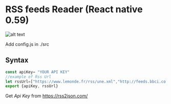 # RSS feeds Reader (React native 0.59)

![alt text]('./readme/Screenshot.png')

Add config.js in ./src


## Syntax

```js
const apiKey= "YOUR API KEY"
//example of Rss Url
let rssUrl=["https://www.lemonde.fr/rss/une.xml","http://feeds.bbci.co.uk/news/world/africa/rss.xml"]
export {apiKey, rssUrl}
```

Get *Api Key* from https://rss2json.com/